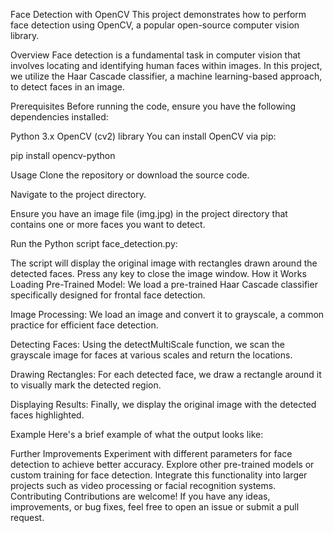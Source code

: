 Face Detection with OpenCV
This project demonstrates how to perform face detection using OpenCV, a popular open-source computer vision library.

Overview
Face detection is a fundamental task in computer vision that involves locating and identifying human faces within images. In this project, we utilize the Haar Cascade classifier, a machine learning-based approach, to detect faces in an image.

Prerequisites
Before running the code, ensure you have the following dependencies installed:

Python 3.x
OpenCV (cv2) library
You can install OpenCV via pip:

pip install opencv-python

Usage
Clone the repository or download the source code.

Navigate to the project directory.

Ensure you have an image file (img.jpg) in the project directory that contains one or more faces you want to detect.

Run the Python script face_detection.py:

The script will display the original image with rectangles drawn around the detected faces. Press any key to close the image window.
How it Works
Loading Pre-Trained Model: We load a pre-trained Haar Cascade classifier specifically designed for frontal face detection.

Image Processing: We load an image and convert it to grayscale, a common practice for efficient face detection.

Detecting Faces: Using the detectMultiScale function, we scan the grayscale image for faces at various scales and return the locations.

Drawing Rectangles: For each detected face, we draw a rectangle around it to visually mark the detected region.

Displaying Results: Finally, we display the original image with the detected faces highlighted.

Example
Here's a brief example of what the output looks like:


Further Improvements
Experiment with different parameters for face detection to achieve better accuracy.
Explore other pre-trained models or custom training for face detection.
Integrate this functionality into larger projects such as video processing or facial recognition systems.
Contributing
Contributions are welcome! If you have any ideas, improvements, or bug fixes, feel free to open an issue or submit a pull request.
